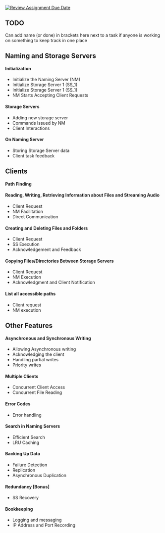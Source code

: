 [![Review Assignment Due Date](https://classroom.github.com/assets/deadline-readme-button-22041afd0340ce965d47ae6ef1cefeee28c7c493a6346c4f15d667ab976d596c.svg)](https://classroom.github.com/a/l9Jxgebc)


## TODO 
Can add name (or done) in brackets here next to a task if anyone is working on something to keep track in one place

## Naming and Storage Servers
#### Initialization
- Initialize the Naming Server (NM)
- Initialize Storage Server 1 (SS_1)
- Initialize Storage Server 1 (SS_1)
- NM Starts Accepting Client Requests

#### Storage Servers
- Adding new storage server
- Commands Issued by NM
- Client Interactions

#### On Naming Server
- Storing Storage Server data
- Client task feedback

## Clients
#### Path Finding
#### Reading, Writing, Retrieving Information about Files and Streaming Audio
- Client Request
- NM Facilitation
- Direct Communication

#### Creating and Deleting Files and Folders
- Client Request
- SS Execution 
- Acknowledgement and Feedback

#### Copying Files/Directories Between Storage Servers
- Client Request
- NM Execution
- Acknowledgment and Client Notification

#### List all accessible paths
- Client request
- NM execution

## Other Features
#### Asynchronous and Synchronous Writing
- Allowing Asynchronous writing
- Acknowledging the client
- Handling partial writes
- Priority writes

#### Multiple Clients
- Concurrent Client Access
- Concurrent File Reading

#### Error Codes
- Error handling

#### Search in Naming Servers
- Efficient Search
- LRU Caching

#### Backing Up Data
- Failure Detection
- Replication
- Asynchronous Duplication

#### Redundancy [Bonus]
- SS Recovery

#### Bookkeeping 
- Logging and messaging
- IP Address and Port Recording